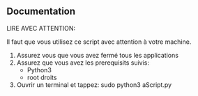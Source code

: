 ## Documentation

LIRE AVEC ATTENTION: 

Il faut que vous utilisez ce script avec attention à votre machine.

1) Assurez vous que vous avez fermé tous les applications
2) Assurez que vous avez les prerequisits suivis:
    * Python3
    * root droits
3) Ouvrir un terminal et tappez: 
    sudo python3 aScript.py
